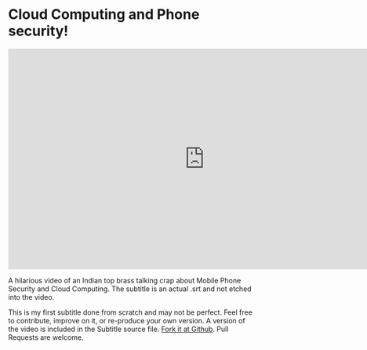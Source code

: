 # Cloud Computing and Phone security!

<iframe width="800" height="450" src="https://www.youtube.com/embed/uLdHnMG4Wlk" title="YouTube video player" frameborder="0" allow="accelerometer; autoplay; clipboard-write; encrypted-media; gyroscope; picture-in-picture; web-share" referrerpolicy="strict-origin-when-cross-origin" allowfullscreen></iframe>

A hilarious video of an Indian top brass talking crap about Mobile Phone Security and Cloud Computing. The subtitle is an actual .srt and not etched into the video.

This is my first subtitle done from scratch and may not be perfect. Feel free to contribute, improve on it, or re-produce your own version. A version of the video is included in the Subtitle source file. [Fork it at Github](https://github.com/Brajeshwar/cloud-computing-and-phone-security). Pull Requests are welcome.
